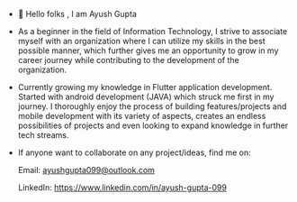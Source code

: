   - 👋 Hello folks , I am Ayush Gupta

  - As a beginner in the field of Information Technology, I strive to associate myself with an organization where I can utilize my skills in the best possible manner, which           further gives me an opportunity to grow in my career journey while contributing to the development of the organization.

  - Currently growing my knowledge in Flutter application development.
    Started with android development (JAVA) which struck me first in my journey.
    I thoroughly enjoy the process of building features/projects and mobile development with its variety of aspects,
    creates an endless possibilities of projects and even looking to expand knowledge in further tech streams.

  - If anyone want to collaborate on any project/ideas, find me on:

    Email: ayushgupta099@outlook.com
    
    LinkedIn: https://www.linkedin.com/in/ayush-gupta-099
